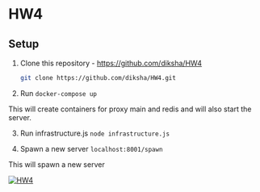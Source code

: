 
# HW4

## Setup

1. Clone this repository - https://github.com/diksha/HW4
	```bash
	git clone https://github.com/diksha/HW4.git
	```

2. Run 
```docker-compose up```

This will create containers for proxy main and redis and will also start the server.

3. Run infrastructure.js 
```node infrastructure.js```

4. Spawn a new server
```localhost:8001/spawn```

This will spawn a new server

[![HW4](https://github.com/diksha/HW4/tree/master/screencast/HW4Part1.gif)](#HW4)
